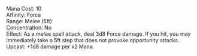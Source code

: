 Mana Cost: 10  
Affinity: Force  
Range: Melee (5ft)  
Concentration: No  
Effect: As a melee spell attack, deal 3d8 Force damage. If you hit, you may immediately take a 5ft step that does not provoke opportunity attacks.  
Upcast: +1d8 damage per x2 Mana.